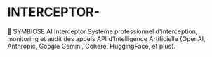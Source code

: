 # INTERCEPTOR-
🤖 SYMBIOSE AI Interceptor Système professionnel d'interception, monitoring et audit des appels API d'Intelligence Artificielle (OpenAI, Anthropic, Google Gemini, Cohere, HuggingFace, et plus).
